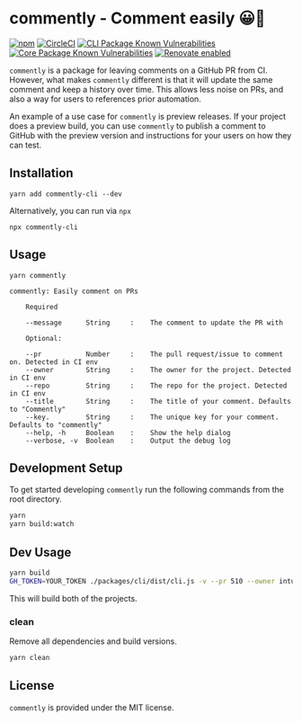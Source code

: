 # commently - Comment easily 😀💬

[![npm](https://img.shields.io/npm/v/commently.svg)](https://www.npmjs.com/package/commently)
[![CircleCI](https://circleci.com/gh/intuit/commently/tree/master.svg?style=shield)](https://circleci.com/gh/intuit/commently/tree/master)
[![CLI Package Known Vulnerabilities](https://snyk.io/test/github/intuit/commently/badge.svg?targetFile=packages%2Fcli%2Fpackage.json)](https://snyk.io/test/github/intuit/commently?targetFile=packages%2Fcli%2Fpackage.json)
[![Core Package Known Vulnerabilities](https://snyk.io/test/github/intuit/commently/badge.svg?targetFile=packages%2Fcore%2Fpackage.json)](https://snyk.io/test/github/intuit/commently?targetFile=packages%2Fcore%2Fpackage.json)
[![Renovate enabled](https://img.shields.io/badge/renovate-enabled-brightgreen.svg)](https://renovatebot.com/)

`commently` is a package for leaving comments on a GitHub PR from CI. However, what makes `commently` different is that it will update the same comment and keep a history over time. This allows less noise on PRs, and also a way for users to references prior automation.

An example of a use case for `commently` is preview releases. If your project does a preview build, you can use `commently` to publish a comment to GitHub with the preview version and instructions for your users on how they can test.

## Installation

```
yarn add commently-cli --dev
```

Alternatively, you can run via `npx`

```
npx commently-cli
```

## Usage

```
yarn commently

commently: Easily comment on PRs

    Required

    --message      String     :    The comment to update the PR with

    Optional:

    --pr           Number     :    The pull request/issue to comment on. Detected in CI env
    --owner        String     :    The owner for the project. Detected in CI env
    --repo         String     :    The repo for the project. Detected in CI env
    --title        String     :    The title of your comment. Defaults to "Commently"
    --key.         String     :    The unique key for your comment. Defaults to "commently"
    --help, -h     Boolean    :    Show the help dialog
    --verbose, -v  Boolean    :    Output the debug log
```

## Development Setup

To get started developing `commently` run the following commands from the root directory.

```sh
yarn
yarn build:watch
```

## Dev Usage

```sh
yarn build
GH_TOKEN=YOUR_TOKEN ./packages/cli/dist/cli.js -v --pr 510 --owner intuit --repo commently --message "Test this"
```

This will build both of the projects.

### clean

Remove all dependencies and build versions.

```sh
yarn clean
```

## License

`commently` is provided under the MIT license.

